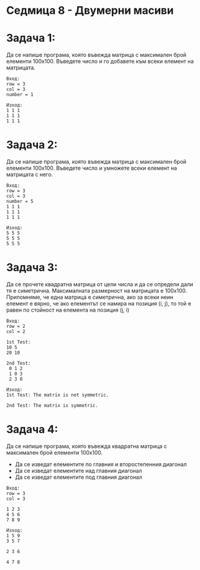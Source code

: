 # Седмица 8 - Двумерни масиви

Задача 1:
=
Да се напише програма, която въвежда матрица с максимален брой елементи 100х100.
Въведете число и го добавете към всеки елемент на матрицата.
```
Вход: 
row = 3
col = 3
number = 1

Изход: 
1 1 1 
1 1 1
1 1 1
```

Задача 2:
=
Да се напише програма, която въвежда матрица с максимален брой елементи 100х100.
Въведете число и умножете всеки елемент на матрицата с него.
```
Вход: 
row = 3
col = 3
number = 5
1 1 1 
1 1 1
1 1 1

Изход: 
5 5 5 
5 5 5
5 5 5
```

Задача 3:
=
Да се прочете квадратна матрица от цели числа и да се определи дали тя е симетрична.
Максималната размерност на матрицата е 100х100. Припомняме, че една матрица е
симетрична, ако за всеки неин елемент е вярно, че ако елементът се намира на позиция (i, j), то
той е равен по стойност на елемента на позиция (j, i)
```
Вход: 
row = 2
col = 2

1st Test:
10 5
20 10

2nd Test:
 0 1 2
 1 0 3 
 2 3 0
 
Изход: 
1st Test: The matrix is not symmetric.

2nd Test: The matrix is symmetric.
```

Задача 4:
=
Да се напише програма, която въвежда квадратна матрица с максимален брой елементи
100х100.
- Да се изведат елементите по главния и второстепенния диагонал
- Да се изведат елементите над главния диагонал
- Да се изведат елементите под главния диагонал
```
Вход: 
row = 3
col = 3

1 2 3 
4 5 6
7 8 9

Изход: 
1 5 9
3 5 7

2 3 6

4 7 8
```
